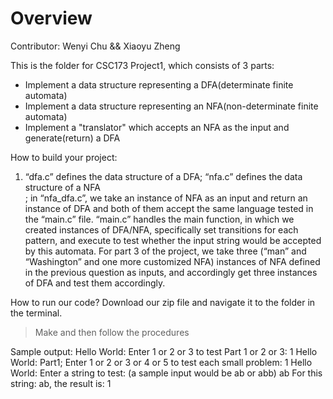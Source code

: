 # Overview
Contributor: Wenyi Chu && Xiaoyu Zheng<br>

This is the folder for CSC173 Project1, which consists of 3 parts:
- Implement a data structure representing a DFA(determinate finite automata)
- Implement a data structure representing an NFA(non-determinate finite automata)
- Implement a "translator" which accepts an NFA as the input and generate(return) a DFA


How to build your project:
1. “dfa.c” defines the data structure of a DFA; “nfa.c” defines the data structure of a NFA <br>; in “nfa_dfa.c”, we take an instance of NFA as an input and return an instance of DFA and both of them accept the same language tested in the “main.c” file. “main.c” handles the main function, in which we created instances of DFA/NFA, specifically set transitions for each pattern, and execute to test whether the input string would be accepted by this automata. For part 3 of the project, we take three (“man” and “Washington” and one more customized NFA) instances of NFA defined in the previous question as inputs, and accordingly get three instances of DFA and test them accordingly.

How to run our code?
Download our zip file and navigate it to the folder in the terminal.<br>
> Make 
and then follow the procedures


Sample output:
Hello World: Enter 1 or 2 or 3 to test Part 1 or 2 or 3: 
1
Hello World: Part1; Enter 1 or 2 or 3 or 4 or 5 to test each small problem:
1
Hello World: Enter a string to test: (a sample input would be ab or abb)
ab
For this string: ab, the result is:
1
